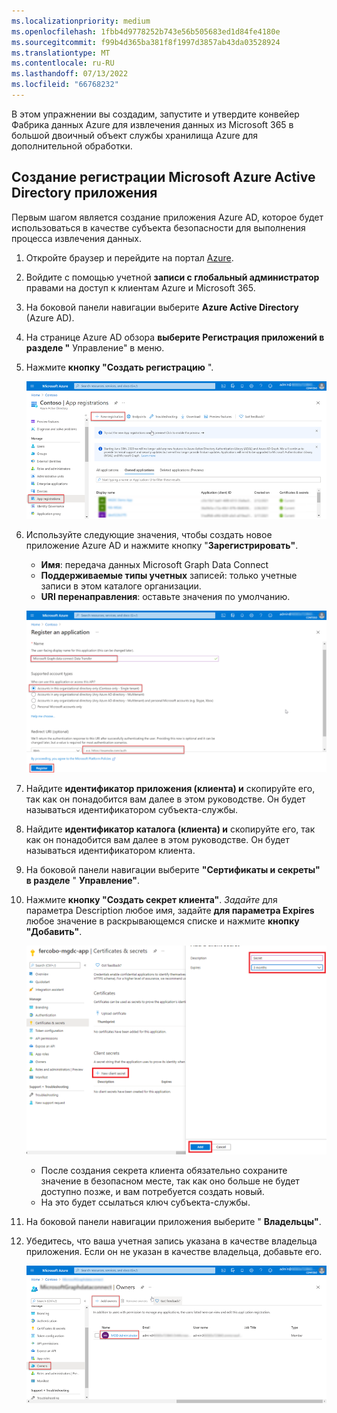 ```yaml
---
ms.localizationpriority: medium
ms.openlocfilehash: 1fbb4d9778252b743e56b505683ed1d84fe4180e
ms.sourcegitcommit: f99b4d365ba381f8f1997d3857ab43da03528924
ms.translationtype: MT
ms.contentlocale: ru-RU
ms.lasthandoff: 07/13/2022
ms.locfileid: "66768232"
---
```

<!-- markdownlint-disable MD002 MD041 -->

В этом упражнении вы создадим, запустите и утвердите конвейер Фабрика данных Azure для извлечения данных из Microsoft 365 в большой двоичный объект службы хранилища Azure для дополнительной обработки.

## <a name="create-a-microsoft-azure-active-directory-application-registration"></a>Создание регистрации Microsoft Azure Active Directory приложения

Первым шагом является создание приложения Azure AD, которое будет использоваться в качестве субъекта безопасности для выполнения процесса извлечения данных.

1. Откройте браузер и перейдите на портал [Azure](https://portal.azure.com/).

1. Войдите с помощью учетной **записи с глобальный администратор** правами на доступ к клиентам Azure и Microsoft 365.

1. На боковой панели навигации выберите **Azure Active Directory** (Azure AD).

1. На странице Azure AD обзора **выберите Регистрация приложений в** **разделе "** Управление" в меню.

1. Нажмите **кнопку "Создать регистрацию** ".

    ![Снимок экрана: Регистрация приложений в службе Azure Active Directory в портал Azure.](../concepts/images/data-connect-azure-aad-app-reg.png)

1. Используйте следующие значения, чтобы создать новое приложение Azure AD и нажмите кнопку "**Зарегистрировать"**.

   - **Имя**: передача данных Microsoft Graph Data Connect
   - **Поддерживаемые типы учетных** записей: только учетные записи в этом каталоге организации.
   - **URI перенаправления**: оставьте значения по умолчанию.

    ![Снимок экрана, показывающий шаги по регистрации нового приложения в портал Azure.](../concepts/images/data-connect-aad-redirect-uri.png)

1. Найдите **идентификатор приложения (клиента) и** скопируйте его, так как он понадобится вам далее в этом руководстве. Он будет называться идентификатором субъекта-службы.

1. Найдите **идентификатор каталога (клиента) и** скопируйте его, так как он понадобится вам далее в этом руководстве. Он будет называться идентификатором клиента.

1. На боковой панели навигации выберите **"Сертификаты и секреты" в разделе** " **Управление"**.

1. Нажмите **кнопку "Создать секрет клиента"**. *Задайте* для параметра Description любое имя, задайте **для параметра Expires** любое значение в раскрывающемся списке и нажмите **кнопку "Добавить"**.

    ![Снимок экрана: процесс создания секрета клиента в портал Azure.](../concepts/images/data-connect-aad-certs-secrets.png)

    - После создания секрета клиента обязательно сохраните значение в безопасном  месте, так как оно больше не будет доступно позже, и вам потребуется создать новый.
    - На это будет ссылаться ключ субъекта-службы.

1. На боковой панели навигации приложения выберите " **Владельцы"**.

1. Убедитесь, что ваша учетная запись указана в качестве владельца приложения. Если он не указан в качестве владельца, добавьте его.

    ![Снимок экрана: пользователь, проверяющий, установлен ли его учетная запись в качестве владельца для регистрации приложения в портал Azure.](../concepts/images/data-connect-aad-app-owners.png)
